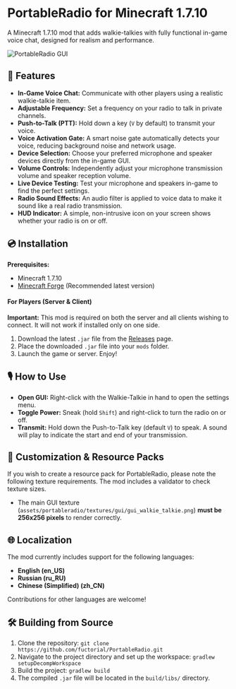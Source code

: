 # PortableRadio for Minecraft 1.7.10

A Minecraft 1.7.10 mod that adds walkie-talkies with fully functional in-game voice chat, designed for realism and performance.

![PortableRadio GUI](https://i.imgur.com/s3TwICQ.png)

## 🌟 Features

*   **In-Game Voice Chat:** Communicate with other players using a realistic walkie-talkie item.
*   **Adjustable Frequency:** Set a frequency on your radio to talk in private channels.
*   **Push-to-Talk (PTT):** Hold down a key (`V` by default) to transmit your voice.
*   **Voice Activation Gate:** A smart noise gate automatically detects your voice, reducing background noise and network usage.
*   **Device Selection:** Choose your preferred microphone and speaker devices directly from the in-game GUI.
*   **Volume Controls:** Independently adjust your microphone transmission volume and speaker reception volume.
*   **Live Device Testing:** Test your microphone and speakers in-game to find the perfect settings.
*   **Radio Sound Effects:** An audio filter is applied to voice data to make it sound like a real radio transmission.
*   **HUD Indicator:** A simple, non-intrusive icon on your screen shows whether your radio is on or off.

## 💿 Installation

**Prerequisites:**
*   Minecraft 1.7.10
*   [Minecraft Forge](https://files.minecraftforge.net/net/minecraftforge/forge/index_1.7.10.html) (Recommended latest version)

#### For Players (Server & Client)

**Important:** This mod is required on both the server and all clients wishing to connect. It will not work if installed only on one side.

1.  Download the latest `.jar` file from the [Releases](https://github.com/fuctorial/PortableRadio/releases) page.
2.  Place the downloaded `.jar` file into your `mods` folder.
3.  Launch the game or server. Enjoy!

## 🎙️ How to Use

*   **Open GUI:** Right-click with the Walkie-Talkie in hand to open the settings menu.
*   **Toggle Power:** Sneak (hold `Shift`) and right-click to turn the radio on or off.
*   **Transmit:** Hold down the Push-to-Talk key (default `V`) to speak. A sound will play to indicate the start and end of your transmission.

## 🎨 Customization & Resource Packs

If you wish to create a resource pack for PortableRadio, please note the following texture requirements. The mod includes a validator to check texture sizes.

*   The main GUI texture (`assets/portableradio/textures/gui/gui_walkie_talkie.png`) **must be 256x256 pixels** to render correctly.

## 🌐 Localization

The mod currently includes support for the following languages:
*   **English (en_US)**
*   **Russian (ru_RU)**
*   **Chinese (Simplified) (zh_CN)**

Contributions for other languages are welcome!

## 🛠️ Building from Source

1.  Clone the repository: `git clone https://github.com/fuctorial/PortableRadio.git`
2.  Navigate to the project directory and set up the workspace: `gradlew setupDecompWorkspace`
3.  Build the project: `gradlew build`
4.  The compiled `.jar` file will be located in the `build/libs/` directory.
